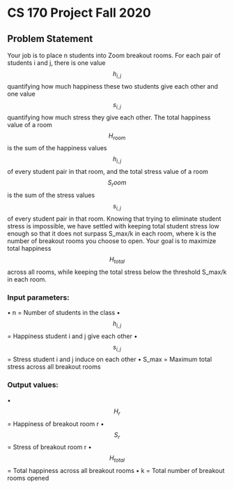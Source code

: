 # CS 170 Project Fall 2020

## Problem Statement

Your job is to place n students into Zoom breakout rooms. For each pair of students i and j, there is one value $$h_{i,j}$$ quantifying how much happiness these two students give each other and one value $$s_{i,j}$$ quantifying how much stress they give each other. The total happiness value of a room $$H_{room}$$ is the sum of the happiness values $$h_{i,j}$$ of every student pair in that room, and the total stress value of a room $$S_room$$ is the sum of the stress values $$s_{i,j}$$  of every student pair in that room. Knowing that trying to eliminate student stress is impossible, we have settled with keeping total student stress low enough so that it does not surpass S_max/k in each room, where k is the number of breakout rooms you choose to open. Your goal is to maximize total happiness $$H_{total}$$ across all rooms, while keeping the total stress below the threshold S_max/k in each room.

### Input parameters:
• n = Number of students in the class
• $$h_{i,j}$$ = Happiness student i and j give each other
• $$s_{i,j}$$ = Stress student i and j induce on each other
• S_max = Maximum total stress across all breakout rooms



### Output values:
• $$H_r$$ = Happiness of breakout room r
• $$S_r$$ = Stress of breakout room r
• $$H_{total}$$ = Total happiness across all breakout rooms 
• k = Total number of breakout rooms opened